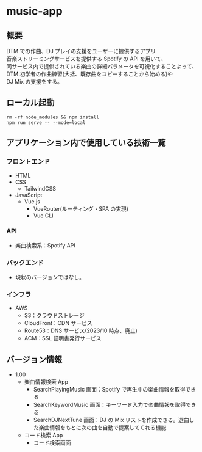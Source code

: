 # music-app

## 概要

DTM での作曲、DJ プレイの支援をユーザーに提供するアプリ<br/>
音楽ストリーミングサービスを提供する Spotify の API を用いて、<br/>
同サービス内で提供されている楽曲の詳細パラメータを可視化することよって、<br/>
DTM 初学者の作曲練習(大抵、既存曲をコピーすることから始める)や<br/>
DJ Mix の支援をする。

## ローカル起動

```
rm -rf node_modules && npm install
npm run serve -- --mode=local
```

## アプリケーション内で使用している技術一覧

### フロントエンド

- HTML
- CSS
  - TailwindCSS
- JavaScript
  - Vue.js
    - VueRouter(ルーティング・SPA の実現)
    - Vue CLI

### API

- 楽曲検索系：Spotify API

### バックエンド

- 現状のバージョンではなし。

### インフラ

- AWS
  - S3：クラウドストレージ
  - CloudFront：CDN サービス
  - Route53：DNS サービス(2023/10 時点、廃止)
  - ACM：SSL 証明書発行サービス

## バージョン情報

- 1.00
  - 楽曲情報検索 App
    - SearchPlayingMusic 画面：Spotify で再生中の楽曲情報を取得できる
    - SearchKeywordMusic 画面：キーワード入力で楽曲情報を取得できる
    - SearchDJNextTune 画面：DJ の Mix リストを作成できる。選曲した楽曲情報をもとに次の曲を自動で提案してくれる機能
  - コード検索 App
    - コード検索画面
